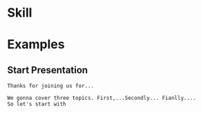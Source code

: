 # Skill


# Examples
## Start Presentation
```
Thanks for joining us for...
```
```
We gonna cover three topics. First,...Secondly... Fianlly....
So let's start with 
```
